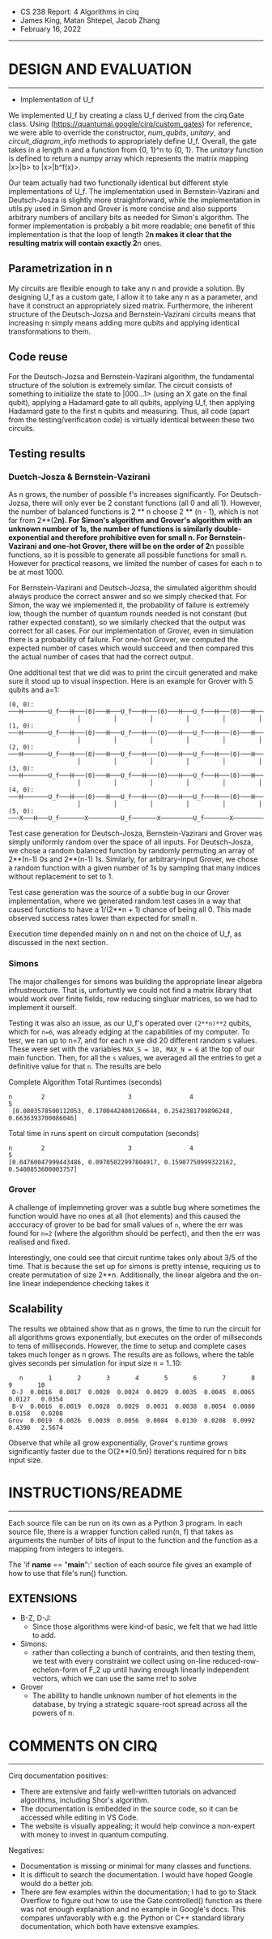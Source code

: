 - CS 238 Report: 4 Algorithms in cirq
- James King, Matan Shtepel, Jacob Zhang
- February 16, 2022

--------

# DESIGN AND EVALUATION
------------------------

* Implementation of U_f

We implemented U_f by creating a class U_f derived from the cirq.Gate class. Using (https://quantumai.google/cirq/custom_gates) for reference, we were able to override the constructor, _num_qubits_, _unitary_, and _circuit_diagram_info_ methods to appropriately define U_f. Overall, the gate takes in a length n and a function from {0, 1}^n to {0, 1}. The _unitary_ function is defined to return a numpy array which represents the matrix mapping |x>|b> to |x>|b^f(x)>.

Our team actually had two functionally identical but different style implementations of U_f. The implementation used in Bernstein-Vazirani and Deutsch-Josza is slightly more straightforward, while the implementation in utils.py used in Simon and Grover is more concise and also supports arbitrary numbers of ancillary bits as needed for Simon's algorithm. The former implementation is probably a bit more readable; one benefit of this implementation is that the loop of length 2**n makes it clear that the resulting matrix will contain exactly 2**n ones.

## Parametrization in n

My circuits are flexible enough to take any n and provide a solution. By designing U_f as a custom gate, I allow it to take any n as a parameter, and have it construct an appropriately sized matrix. Furthermore, the inherent structure of the Deutsch-Jozsa and Bernstein-Vazirani circuits means that increasing n simply means adding more qubits and applying identical transformations to them.

## Code reuse

For the Deutsch-Jozsa and Bernstein-Vazirani algorithm, the fundamental structure of the solution is extremely similar. The circuit consists of something to initialize the state to |000...1> (using an X gate on the final qubit), applying a Hadamard gate to all qubits, applying U_f, then applying Hadamard gate to the first n qubits and measuring. Thus, all code (apart from the testing/verification code) is virtually identical between these two circuits.

## Testing results

### Duetch-Josza & Bernstein-Vazirani 

As n grows, the number of possible f's increases significantly. For Deutsch-Jozsa, there will only ever be 2 constant functions (all 0 and all 1). However, the number of balanced functions is 2 ** n choose 2 ** (n - 1), which is not far from 2**(2**n). For Simon's algorithm and Grover's algorithm with an unknown number of 1s, the number of functions is similarly double-exponential and therefore prohibitive even for small n. For Bernstein-Vazirani and one-hot Grover, there will be on the order of 2**n possible functions, so it is possible to generate all possible functions for small n. However for practical reasons, we limited the number of cases for each n to be at most 1000.

For Bernstein-Vazirani and Deutsch-Jozsa, the simulated algorithm should always produce the correct answer and so we simply checked that. For Simon, the way we implemented it, the probability of failure is extremely low, though the number of quantum rounds needed is not constant (but rather expected constant), so we similarly checked that the output was correct for all cases. For our implementation of Grover, even in simulation there is a probability of failure. For one-hot Grover, we computed the expected number of cases which would succeed and then compared this the actual number of cases that had the correct output.

One additional test that we did was to print the circuit generated and make sure it stood up to visual inspection. Here is an example for Grover with 5 qubits and a=1:
```
(0, 0): ───H───────U_f───H───(0)───H───U_f───H───(0)───H───U_f───H───(0)───H───M('q0')───
                   │         │         │         │         │         │
(1, 0): ───H───────U_f───H───(0)───H───U_f───H───(0)───H───U_f───H───(0)───H───M('q1')───
                   │         │         │         │         │         │
(2, 0): ───H───────U_f───H───(0)───H───U_f───H───(0)───H───U_f───H───(0)───H───M('q2')───
                   │         │         │         │         │         │
(3, 0): ───H───────U_f───H───(0)───H───U_f───H───(0)───H───U_f───H───(0)───H───M('q3')───
                   │         │         │         │         │         │
(4, 0): ───H───────U_f───H───(0)───H───U_f───H───(0)───H───U_f───H───(0)───H───M('q4')───
                   │         │         │         │         │         │
(5, 0): ───X───H───U_f───────X─────────U_f───────X─────────U_f───────X───────────────────
```
Test case generation for Deutsch-Josza, Bernstein-Vazirani and Grover was simply uniformly random over the space of all inputs. For Deutsch-Josza, we chose a random balanced function by randomly permuting an array of 2**(n-1) 0s and 2**(n-1) 1s. Similarly, for arbitrary-input Grover, we chose a random function with a given number of 1s by sampling that many indices without replacement to set to 1.

Test case generation was the source of a subtle bug in our Grover implementation, where we generated random test cases in a way that caused functions to have a 1/(2**n + 1) chance of being
all 0. This made observed success rates lower than expected for small n.

Execution time depended mainly on n and not on the choice of U_f, as discussed in the next section.

### Simons
The major challenges for simons was building the appropriate linear algebra infrustreucture. That is, unfortuntly we could not find a matrix library that would work over finite fields, row reducing singluar matrices, so we had to implement it ourself.  

Testing it was also an issue, as our U_f's operated over `(2**n)**2` qubits, which for `n=6`, was already edging at the capabilities of my computer. To tesr, we ran up to n=7, and for each n we did 20 different random s values. These were set with the variables `MAX_S = 10, MAX_N = 6` at the top of our main function. Then, for all the `s` values, we averaged all the entries to get a definitive value for that `n`. The results are belo

Complete Algorithm Total Runtimes (seconds)
```
n        2                       3                4                     5
 [0.0803578500112053, 0.17004424001206644, 0.2542381799896248, 0.6636393700086046] 
```
Total time in runs spent on circuit computation (seconds) 
```
n        2                       3                4                     5
[0.04760047999443486, 0.09705022997804917, 0.15907750999322162, 0.5400853600003757]  
```

### Grover
A challenge of implemneting grover was a subtle bug where sometimes the function would have no ones at all (hot elements) and this caused the acccuracy of grover to be bad for small values of `n`, where the err was found for `n=2` (where the algorithm should be perfect), and then the err was realised and fixed.


Interestingly, one could see that circuit runtime takes only about 3/5 of the time. That is because the set up for simons is pretty intense, requiring us to create permutation of size 2**n. Additionally, the linear algebra and the on-line linear independence checking takes it
## Scalability

The results we obtained show that as n grows, the time to run the circuit for all algorithms grows exponentially, but executes on the order of millseconds to tens of milliseconds. However, the time to setup and complete cases takes much longer as n grows. The results are as follows, where the table gives seconds per simulation for input size n = 1..10:
```
   n       1       2       3       4       5       6       7       8       9       10
 D-J  0.0016  0.0017  0.0020  0.0024  0.0029  0.0035  0.0045  0.0065  0.0127   0.0354
 B-V  0.0016  0.0019  0.0028  0.0029  0.0031  0.0038  0.0054  0.0080  0.0158   0.0208
Grov  0.0019  0.0026  0.0039  0.0056  0.0084  0.0130  0.0208  0.0992  0.4390   2.5674
```
Observe that while all grow exponentially, Grover's runtime grows significantly faster due to the
O(2**(0.5n)) iterations required for n bits input size.


# INSTRUCTIONS/README
----------------------

Each source file can be run on its own as a Python 3 program. In each source file, there is a wrapper function called run(n, f) that takes as arguments the number of bits of input to the function and the function as a mapping from integers to integers. 

The 'if __name__ == "__main__":' section of each source file gives an example of how to use that file's run() function.

## EXTENSIONS
- B-Z, D-J: 
  - Since those algorithms were kind-of basic, we felt that we had little to add. 
- Simons: 
  - rather than collecting a bunch of contraints, and then testing them, we test with every constraint we collect using on-line reduced-row-echelon-form of F_2 up until having enough linearly independent vectors, which we can use the same rref to solve
- Grover
  - The abillity to handle unknown number of hot elements in the database, by trying a strategic square-root spread across all the powers of n.  


# COMMENTS ON CIRQ
-------------------

Cirq documentation positives:
- There are extensive and fairly well-written tutorials on advanced algorithms, including Shor's algorithm.
- The documentation is embedded in the source code, so it can be accessed while editing in VS Code.
- The website is visually appealing; it would help convince a non-expert with money to invest in quantum computing.

Negatives:
- Documentation is missing or minimal for many classes and functions.
- It is difficult to search the documentation. I would have hoped Google would do a better job.
- There are few examples within the documentation; I had to go to Stack Overflow to figure out how to use the Gate.controlled() function as there was not enough explanation and no example in Google's docs. This compares unfavorably with e.g. the Python or C++ standard library documentation, which both have extensive examples.
